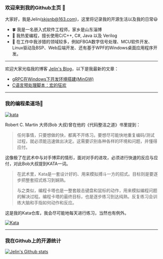 ### 欢迎来到我的Github主页 👋

大家好，我是Jelin(skjsnb@163.com)，这里将记录我的开源生活以及我的日常😃

- 🍀 我是一名嵌入式软件工程师，家乡是山东淄博
- 📖 我热爱编程，擅长使用C/C++, C#, Java 以及 Verilog
- 🌴 在工作中我涉猎的领域较多，例如FBGA数字信号处理、MCU软件开发、Linux驱动及BSP、Web后端开发、还有基于WPF的Windows桌面应用程序开发。

---

欢迎大家光临我的博客 [Jelin's Blog](https://blog.skjsnb.com/)，以下是我最新的文章：

- [gRPC在Windows下开发环境搭建(MinGW)](https://blog.skjsnb.com/post2/)
- [C语言预处理脚本：宏的狂欢 ](https://blog.skjsnb.com/post1/)

---

### 我的编程柔道场🤜

[![kata](https://www.codewars.com/users/JelinPro/badges/small?theme=light)](https://www.codewars.com/users/JelinPro)

Robert C. Martin 大师(Bob 大叔)曾在他的《代码整洁之道》书里提到：

> 任何事情，只要想做的快，都离不开练习。要想尽可能快地重复编码/测试过程，就必须能迅速做出决定。这需要识别各种各样的环境和问题，并懂得应付。

这像极了在武术中与对手博弈的情形，面对对手的进攻，必须进行快速的反应与应付，对此Bob大叔提到KATA一词。

> 在武术里，Kata是一套设计好的、用来模拟搏斗一方的招式。目标则是要逐步把整套招式练习到娴熟。
>
> 与之类似，编程卡塔也是一整套敲击键盘和鼠标的动作，用来模拟编程问题的解决过程。编程卡塔的最终目标，也是逐步练习到达纯熟。反复练习会训练大脑和手指如何动作和反应。

这是我的Kata仓库，我会尽可能地每天进行练习，当然也有例外。

[![Kata](https://github-readme-stats.vercel.app/api/pin/?username=skjsnb&repo=kata)](https://github.com/skjsnb/kata)


---


### 我在Github上的开源统计

[![Jelin's Github stats](https://github-readme-stats.vercel.app/api?username=skjsnb&show_icons=true)](https://github.com/skjsnb)


